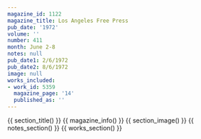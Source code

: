 ```yaml
---
magazine_id: 1122
magazine_title: Los Angeles Free Press
pub_date: '1972'
volume: ''
number: 411
month: June 2-8
notes: null
pub_date1: 2/6/1972
pub_date2: 8/6/1972
image: null
works_included:
- work_id: 5359
  magazine_page: '14'
  published_as: ''
---
```


{{ section_title() }}
{{ magazine_info() }}
{{ section_image() }}
{{ notes_section() }}
{{ works_section() }}
